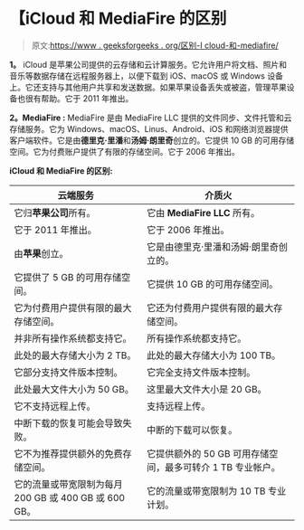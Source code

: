 # 【iCloud 和 MediaFire 的区别

> 原文:[https://www . geeksforgeeks . org/区别-I cloud-和-mediafire/](https://www.geeksforgeeks.org/difference-between-icloud-and-mediafire/)

**1。**
iCloud 是苹果公司提供的云存储和云计算服务。它允许用户将文档、照片和音乐等数据存储在远程服务器上，以便下载到 iOS、macOS 或 Windows 设备上。它还支持与其他用户共享和发送数据。如果苹果设备丢失或被盗，管理苹果设备也很有帮助。它于 2011 年推出。

**2。MediaFire :**
MediaFire 是由 MediaFire LLC 提供的文件同步、文件托管和云存储服务。它为 Windows、macOS、Linus、Android、iOS 和网络浏览器提供客户端软件。它是由**德里克·里潘**和**汤姆·朗里奇**创立的。它提供 10 GB 的可用存储空间。它为付费账户提供了有限的存储空间。它于 2006 年推出。

**iCloud 和 MediaFire 的区别:**

<center>

| 云端服务 | 介质火 |
| --- | --- |
| 它归**苹果公司**所有。 | 它由 **MediaFire LLC** 所有。 |
| 它于 2011 年推出。 | 它于 2006 年推出。 |
| 由**苹果**创立。 | 它是由德里克·里潘和汤姆·朗里奇创立的。 |
| 它提供了 5 GB 的可用存储空间。 | 它提供 10 GB 的可用存储空间。 |
| 它为付费用户提供有限的最大存储空间。 | 它还为付费用户提供有限的最大存储空间。 |
| 并非所有操作系统都支持它。 | 所有操作系统都支持它。 |
| 此处的最大存储大小为 2 TB。 | 此处的最大存储大小为 100 TB。 |
| 它部分支持文件版本控制。 | 它完全支持文件版本控制。 |
| 此处最大文件大小为 50 GB。 | 这里最大文件大小是 20 GB。 |
| 它不支持远程上传。 | 支持远程上传。 |
| 中断下载的恢复可能会导致失败。 | 中断的下载可以恢复。 |
| 它不为推荐提供额外的免费存储空间。 | 它提供额外的 50 GB 可用存储空间，最多可转介 1 TB 专业帐户。 |
| 它的流量或带宽限制为每月 200 GB 或 400 GB 或 600 GB。 | 它的流量或带宽限制为 10 TB 专业计划。 |

</center>